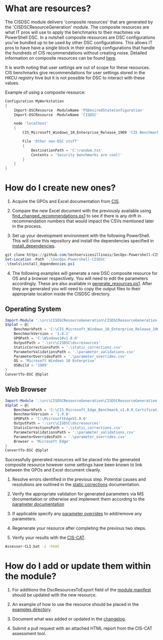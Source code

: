 # What are resources?
The CISDSC module delivers 'composite resources' that are generated by the 'CISDSCResourceGeneration' module. The composite resources are what IT pros will use to apply the benchmarks to their machines via PowerShell DSC. In a nutshell composite resources are DSC configurations you've bundled up to be used by other DSC configurations. This allows IT pros to have have a single block in their existing configurations that handle the hundreds of CIS recommendations without creating noise. Detailed information on composite resources can be found [here](https://docs.microsoft.com/en-us/powershell/scripting/dsc/resources/authoringresourcecomposite?view=powershell-7).

It is worth noting that user settings are out of scope for these resources. CIS benchmarks give recommendations for user settings stored in the HKCU registry hive but it is not possible for DSC to interact with these values.

Example of using a composite resource:
```powershell
Configuration MyWorkstation
{
    Import-DSCResource -ModuleName 'PSDesiredStateConfiguration'
    Import-DSCResource -ModuleName 'CISDSC'

    node 'localhost'
    {
        CIS_Microsoft_Windows_10_Enterprise_Release_1909 'CIS Benchmarks'{}

        File 'Other non-DSC stuff'
        {
            DestinationPath = 'C:\random.txt'
            Contents = 'Security benchmarks are cool!'
        }
    }
}
```

# How do I create new ones?
1) Acquire the GPOs and Excel documentation from [CIS](./static_corrections.md).

2) Compare the new Excel document with the previously available using [find_changed_recommendations.ps1](/tools/find_changed_recommendations.ps1) to see if there is any drift in recommendation numbers that would impact the CSVs mentioned later in the process.

3) Set up your development environment with the following PowerShell. This will clone this repository and install the dependencies specified in [install_dependencies](/tools/install_dependencies.ps1).
```powershell
git clone https://github.com/techservicesillinois/SecOps-Powershell-CISDSC
Set-Location -Path '.\SecOps-Powershell-CISDSC'
.\tools\install_dependencies.ps1
```

4) The following examples will generate a new DSC composite resource for OS and a browser respectively. You will need to edit the parameters accordingly. These are also available in [generate_resources.ps1](/tools/generate_resources.ps1). After they are generated you will need to copy the output files to their appropriate location inside the CISDSC directory.
## Operating System
```powershell
Import-Module '.\src\CISDSCResourceGeneration\CISDSCResourceGeneration.psd1' -Force
$Splat = @{
    BenchmarkPath = 'C:\CIS_Microsoft_Windows_10_Enterprise_Release_1909_Benchmark_v1.8.1.xlsx'
    BenchmarkVersion = '1.8.1'
    GPOPath = 'C:\Windows10v1.8.0'
    OutputPath = '.\src\CISDSC\dscresources'
    StaticCorrectionsPath = '.\static_corrections.csv'
    ParameterValidationsPath = '.\parameter_validations.csv'
    ParameterOverridesPath = '.\parameter_overrides.csv'
    OS = 'Microsoft Windows 10 Enterprise'
    OSBuild = '1909'
}
ConvertTo-DSC @Splat
```

## Web Browser
```powershell
Import-Module '.\src\CISDSCResourceGeneration\CISDSCResourceGeneration.psd1' -Force
$Splat = @{
    BenchmarkPath = 'C:\CIS_Microsoft_Edge_Benchmark_v1.0.0_Certification.xlsx'
    BenchmarkVersion = '1.0.0'
    GPOPath = 'C:\MicrosoftEdgeV1.0.0'
    OutputPath = '.\src\CISDSC\dscresources'
    StaticCorrectionsPath = '.\static_corrections.csv'
    ParameterValidationsPath = '.\parameter_validations.csv'
    ParameterOverridesPath = '.\parameter_overrides.csv'
    Browser = 'Microsoft Edge'
}
ConvertTo-DSC @Splat
```

Successfully generated resources will be placed into the generated composite resource however some settings have been known to link between the GPOs and Excel document cleanly.

1) Resolve errors identified in the previous step. Potential causes and resolutions are outlined in the [static corrections](./static_corrections.md) documentation.

2) Verify the appropriate validation for generated parameters via MS documentation or otherwise and implement them according to the [parameter documentation](./resource_parameters.md#How-can-I-add-validation-blocks?)

3) If applicable specify any [parameter overrides](./resource_parameters.md#Can-these-be-overridden?) to add/remove any parameters.

4) Regenerate your resource after completing the previous two steps.

5) Verify your results with the [CIS-CAT](cis.md#CISCAT).
```cmd
Assessor-CLI.bat -i -html
```


# How do I add or update them within the module?
1) For additions the DscResourcesToExport field of the [module manifest](./../src/CISDSC/CISDSC.psd1) should be updated with the new resource.

2) An example of how to use the resource should be placed in the [examples directory](./../src/CISDSC/Examples/).

3) Document what was added or updated in the [changelog](./../CHANGELOG.md).

4) Submit a pull request with an attached HTML report from the CIS-CAT assessment tool.
